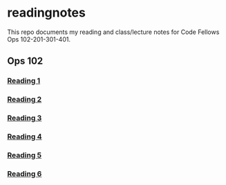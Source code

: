 # readingnotes
This repo documents my reading and class/lecture notes for Code Fellows Ops 102-201-301-401.

## Ops 102

### [Reading 1](reading1.md)
### [Reading 2](readingnotes2.md)
### [Reading 3](readingnotes3.md)
### [Reading 4](readingnotes4.md)
### [Reading 5](readingnotes5.md)
### [Reading 6](readingnotes6.md)
